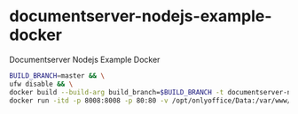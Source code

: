 # documentserver-nodejs-example-docker

Documentserver Nodejs Example Docker

```bash
BUILD_BRANCH=master && \
ufw disable && \
docker build --build-arg build_branch=$BUILD_BRANCH -t documentserver-nodejs-example documentserver-nodejs-example-docker && \
docker run -itd -p 8008:8008 -p 80:80 -v /opt/onlyoffice/Data:/var/www/onlyoffice/Data documentserver-nodejs-example

```
